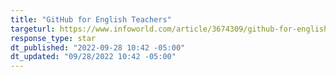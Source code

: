 ```yaml
---
title: "GitHub for English Teachers"
targeturl: https://www.infoworld.com/article/3674309/github-for-english-teachers.html 
response_type: star
dt_published: "2022-09-28 10:42 -05:00"
dt_updated: "09/28/2022 10:42 -05:00"
---
```

